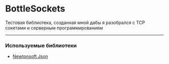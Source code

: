 # BottleSockets
Тестовая библиотека, созданная мной дабы я разобрался с TCP сокетами и серверным программированием
___
### Используемые библиотеки
- [Newtonsoft Json](https://www.newtonsoft.com/json)

